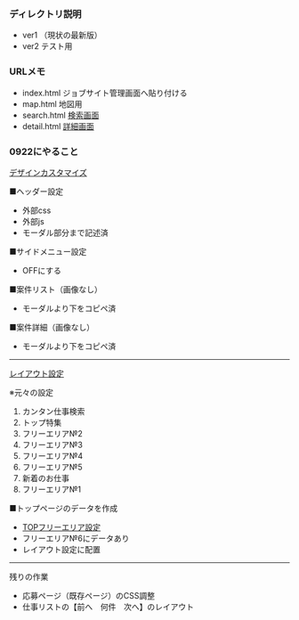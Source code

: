 ### ディレクトリ説明
* ver1 （現状の最新版）
* ver2 テスト用

### URLメモ
* index.html ジョブサイト管理画面へ貼り付ける
* map.html 地図用
* search.html [検索画面](https://sigotora.jp/index.cfm?fuseaction=contents.fcts&cid=227)
* detail.html [詳細画面](https://www.olp.co.jp/ver1/detail.html)

### 0922にやること
[デザインカスタマイズ](https://sigotora.jp/aspadmnt/index.cfm?fuseaction=customDesign.edit)

■ヘッダー設定
-   外部css
-   外部js
-   モーダル部分まで記述済

■サイドメニュー設定
-   OFFにする

■案件リスト（画像なし）
-   モーダルより下をコピペ済

■案件詳細（画像なし）
-   モーダルより下をコピペ済

-----------------------------------------------------------------------------
[レイアウト設定](https://sigotora.jp/aspadmnt/index.cfm?fuseaction=layoutset.list)

※元々の設定
1.  カンタン仕事検索
2.  トップ特集
3.  フリーエリア№2
4.  フリーエリア№3
5.  フリーエリア№4
6.  フリーエリア№5
7.  新着のお仕事
8.  フリーエリア№1

■トップページのデータを作成
-   [TOPフリーエリア設定](https://sigotora.jp/aspadmnt/index.cfm?fuseaction=topfreearea.list)
-   フリーエリア№6にデータあり
-   レイアウト設定に配置

-----------------------------------------------------------------------------

残りの作業
-   応募ページ（既存ページ）のCSS調整
-   仕事リストの【前へ　何件　次へ】のレイアウト
